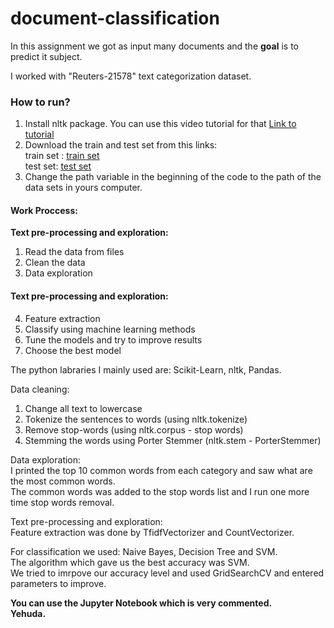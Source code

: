 # document-classification

In this assignment we got as input many documents and the **goal**  is to predict it subject.

I worked with "Reuters-21578" text categorization dataset.
 
### How to run?
1. Install nltk package. You can use this video tutorial for that [Link to tutorial](https://www.youtube.com/watch?v=68aHmFcO-W4)
2. Download the train and test set from this links:<br>
          train set : [train set](https://drive.google.com/file/d/1CLso1jKSGQjGF1S-b_WZ7xRWJa8lkSCO/view?usp=sharing)  
          test set: [test set](https://drive.google.com/file/d/1xTkrxJdodZRCJDPdYZ5RAsImIkNJ1ycY/view?usp=sharing)  
3. Change the path variable in the beginning of the code to the path of the data sets in yours computer.  

#### __Work Proccess:__
__Text pre-processing and exploration:__  
1. Read the data from files  
2. Clean the data  
3. Data exploration  
  
#### __Text pre-processing and exploration:__  
4. Feature extraction  
5. Classify using machine learning methods  
6. Tune the models and try to improve results  
7. Choose the best model  
  
The python labraries I mainly used are: Scikit-Learn, nltk, Pandas.
  
Data cleaning:
   1. Change all text to lowercase
   2. Tokenize the sentences to words (using nltk.tokenize)
   3. Remove stop-words (using nltk.corpus - stop words)
   4. Stemming the words using Porter Stemmer (nltk.stem - PorterStemmer)
  
Data exploration:  
I printed the top 10 common words from each category and saw what are the most common words.  
The common words was added to the stop words list and I run one more time stop words removal.  
  
Text pre-processing and exploration:  
Feature extraction was done by TfidfVectorizer and CountVectorizer.   
  
For classification we used: Naive Bayes, Decision Tree and SVM.  
The algorithm which gave us the best accuracy was SVM.  
We tried to imrpove our accuracy level and used GridSearchCV and entered parameters to improve.  
    
**You can use the Jupyter Notebook which is very commented.  
Yehuda.**  
